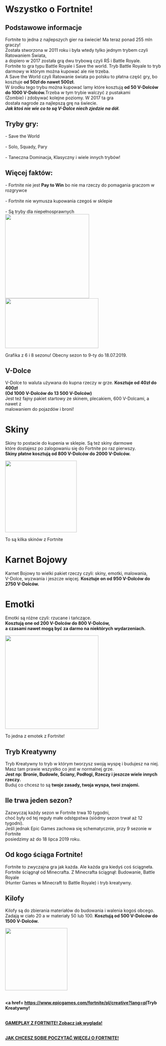 <!DOCTYPE>
<html>
  <head>
    <meta charset="utf-8">
          <title>Wszystko o Fortnite!</title>
  </head>
  <body>
    <h1>Wszystko o Fortnite!</h1>
  </body>
</html>

<div id="info"><h2 id="fortnite4">Podstawowe informacje</h2>
</body>
</html>
<p id="fortnite">Fortnite to jedna z najlepszych gier na świecie! Ma teraz ponad 255 mln graczy!<br>Została stworzona w 2011 roku i była wtedy tylko jednym trybem czyli Ratowaniem Świata,<br> a dopiero w 2017 została grą dwu trybową czyli RŚ i Battle Royale.<br> Fortnite to gra typu Battle Royale i Save the world. Tryb Battle Royale to tryb darmowy w którym można kupować ale nie trzeba.<br> A Save the World czyli Ratowanie świata po polsku to płatna część gry, bo kosztuje <strong>od 50zł do nawet 500zł.<br></strong> W środku tego trybu można kupować lamy które kosztują <strong>od 50 V-Dolców do 1000 V-Dolców.</strong>Trzeba w tym trybie walczyć z pustakami<br> (Zombie) i zdobywać kolejne poziomy. W 2017 ta gra<br> dostała nagrode za najlepszą grę na świecie.<em><br><strong>Jak ktoś nie wie co to są V-Dolce niech zjedzie na dół.</em>  </strong> </p>
</div>
<h2>Tryby gry:</h2>
<p>- Save the World<br>
  <br>- Solo, Squady, Pary<br>
  <br>- Taneczna Dominacja, Klasyczny i wiele innych trybów!<br>
</h2>
<h2>Więcej faktów:</h2>
<p>- Fortnite nie jest <strong>Pay to Win</strong> bo nie ma rzeczy do pomagania graczom w rozgrywce<br>
  <br>- Fortnite nie wymusza kupowania czegoś w sklepie<br>
  <br>- Są tryby dla niepełnosprawnych<br>
  <img src=https://gamerweb.pl/wp-content/uploads/2018/09/o14arouxyaf2zez8sv6z.jpg
       width=270>
<img src=https://planetagracza.pl/wp-content/uploads/2019/02/Fortnite-sezon-8-7-800x445.jpg
     width="300
"height=160>
  <p>Grafika z 6 i 8 sezonu! Obecny sezon to 9-ty do 18.07.2019.</p>   
<h2>V-Dolce</h2>
<p>V-Dolce to waluta używana do kupna rzeczy w grze. <strong>Kosztuje od 40zł do 400zł<br> (Od 1000 V-Dolców do 13 500 V-Dolców)</strong> <br>Jest też fajny pakiet startowy ze skinem, plecakiem, 600 V-Dolcami, a nawet z <br>malowaniem do pojazdów i broni!</p>
  


<h1 id="fortnite9"> Skiny </h1>
<p>Skiny to postacie do kupenia w sklepie. Są też skiny darmowe <br>które dostajesz po zalogowaniu się do Fortnite po raz pierwszy.<strong><br> Skiny płatne kosztują od 800 V-Dolców do 2000 V-Dolców.</strong></p>
<img src=https://pmcvariety.files.wordpress.com/2018/12/fortnite-7-4.jpg?w=1000&h=563&crop=1
     widght="350"
             height="230">
<p>To są kilka skinów z Fortnite</p>

<h1 id="fortnite99"> Karnet Bojowy</h1>
<p>Karnet Bojowy to wielki pakiet rzeczy czyli: skiny, emotki, malowania,<br> V-Dolce, wyzwania i jeszcze więcej. <strong>Kosztuje on od 950 V-Dolców do 2750 V-Dolców.</strong></p>
<h1 id="fort55"> Emotki</h1>
<p>Emotki są różne czyli: rzucane i tańczące.<strong><br> Kosztują one od 200 V-Dolców do 800 V-Dolców,<br> a czasami nawet mogą być za darmo na niektórych wydarzeniach.</strong></p>
  
  <img src=https://cdn.thetrackernetwork.com/cdn/fortnite/61EB6190_large.png
       widght="300"
               height="300">
<p>To jedna z emotek z Fortnite!</p>

<h2>Tryb Kreatywny</h2>
  <p>Tryb Kreatywny to tryb w którym tworzysz swoją wyspę i budujesz na niej.<br> Masz tam prawie wszystko co jest w normalnej grze. <strong><br>Jest np: Bronie, Budowle, Ściany, Podłogi, Rzeczy i jeszcze wiele innych rzeczy.</strong> <br>Buduj co chcesz to są <strong>twoje zasady, twoja wyspa, twoi znajomi.</strong></p> 

<h2>Ile trwa jeden sezon?</h2>
<p>Zazwyczaj każdy sezon w Fortnite trwa 10 tygodni,<br> choć były od tej reguły małe odstępstwa (siódmy sezon trwał aż 12 tygodni).<br> Jeśli jednak Epic Games zachowa się schematycznie, przy 9 sezonie w Fortnite<br> posiedzimy aż do 18 lipca 2019 roku.</p>
  
<h2>Od kogo ściąga Fortnite!</h2>
<p>Fortnite to zwyczajna gra jak każda. Ale każda gra kiedyś coś ściągneła.<br> Fortnite ściągnął od Minecrafta. Z Minecrafta ściągnął: Budowanie, Battle Royale<br> (Hunter Games w Minecraft to Battle Royale) i tryb kreatywny.</p>

<h2>Kilofy</h2>
<p>Kilofy są do zbierania materiałów do budowania i walenia kogoś obcego. Zadają w ciało 20 a w materiały 50 lub 100. <strong>Kosztują od 500 V-Dolców do 1500 V-Dolców.</p>

  <img src=https://www.gry-online.pl/Galeria/Html/Wiadomosci/96385000.jpg
     widht="200"
          height="200">

<br><a href= https://www.epicgames.com/fortnite/pl/creative?lang=pl<a>Tryb Kreatywny!</a>

  <br><a href="https://www.youtube.com/watch?v=Q19apeXtGXE">GAMEPLAY Z FORTNITE! Zobacz jak wygląda!</a>

<br><a
   href="https://pl.wikipedia.org/wiki/Fortnite_Battle_Royale">JAK CHCESZ SOBIE POCZYTAĆ WIĘCEJ O FORTNITE!</a>
      
